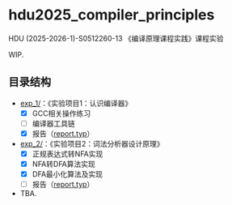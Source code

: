 # hdu2025_compiler_principles

HDU (2025-2026-1)-S0512260-13 《编译原理课程实践》课程实验

WIP.

## 目录结构

* [exp_1/](exp_1/)：《实验项目1：认识编译器》
  * [x] GCC相关操作练习
  * [ ] 编译器工具链
  * [x] 报告（[report.typ](exp_1/report.typ)）
* [exp_2/](exp_2/)：《实验项目2：词法分析器设计原理》
  * [x] 正规表达式转NFA实现
  * [x] NFA转DFA算法实现
  * [x] DFA最小化算法及实现
  * [ ] 报告（[report.typ](exp_2/report.typ)）
* TBA.
